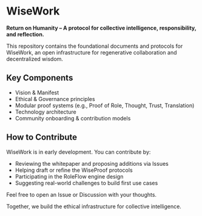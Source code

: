 # WiseWork

**Return on Humanity – A protocol for collective intelligence, responsibility, and reflection.**

This repository contains the foundational documents and protocols for WiseWork, an open infrastructure for regenerative collaboration and decentralized wisdom.

## Key Components
- Vision & Manifest
- Ethical & Governance principles
- Modular proof systems (e.g., Proof of Role, Thought, Trust, Translation)
- Technology architecture
- Community onboarding & contribution models

## How to Contribute

WiseWork is in early development. You can contribute by:

- Reviewing the whitepaper and proposing additions via Issues
- Helping draft or refine the WiseProof protocols
- Participating in the RoleFlow engine design
- Suggesting real-world challenges to build first use cases

Feel free to open an Issue or Discussion with your thoughts.

Together, we build the ethical infrastructure for collective intelligence.
